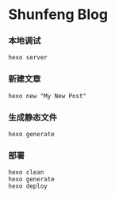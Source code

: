 # Shunfeng Blog

### 本地调试

```
hexo server
```

### 新建文章

```
hexo new "My New Post"
```

### 生成静态文件

```
hexo generate
```

### 部署

```angular2html
hexo clean
hexo generate
hexo deploy
```

